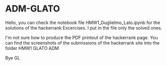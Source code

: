 # ADM-GLATO
Hello,
you can check the notebook file HMW1_Guglielmo_Lato.ipynb for the solutions of the hackerrank Excercises.
I put in the file only the solved ones.

I'm not sure how to produce the PDF printout of the hackerrank page. 
You can find the screenshots of the submissions of the hackerrank site into the folder HMW1 GLATO ADM


Bye
GL
